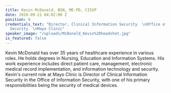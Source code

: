 ```yaml
---
title: Kevin McDonald, BSN, ME-PD, CISSP
date: 2016-09-21 04:02:00 Z
position: 6
credentials_text: "Director, Clinical Information Security  \nOffice of Information
  Security  \nMayo Clinic"
speaker_image: "/uploads/McDonald_Kevin%20headshot.jpg"
is_featured: false
---
```


Kevin McDonald has over 35 years of healthcare experience in various roles. He holds degrees in Nursing, Education and Information Systems. His work experience includes direct patient care, management, electronic medical record implementation, and information technology and security.  Kevin's current role at Mayo Clinic is Director of Clinical Information Security in the Office of Information Security, with one of his primary responsibilities being the security of medical devices.

